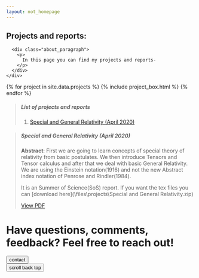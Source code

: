 ```yaml
---
layout: not_homepage
---
```



<div class="project_list">
  <h2 class="heading center">Projects and reports:</h2>
  <div class="container about_section">
    <div class="row">
      
      <div class="about_paragraph">
        <p>
          In this page you can find my projects and reports-
        </p>
      </div>
    </div>
  </div>
  {% for project in site.data.projects %}
    {% include project_box.html %}
  {% endfor %}
</div>

>##### List of projects and reports
>
>1. [Special and General Relativity (April 2020)](#special-and-general-relativity-april-2020)

>##### Special and General Relativity (April 2020)
>
>**Abstract**: First we are going to learn concepts of special theory of relativity from basic postulates. We then introduce Tensors and Tensor calculus and after that we deal with basic General Relativity. We are using the Einstein notation(1916) and not the new Abstract index notation of Penrose and Rindler(1984).
>
>It is an Summer of Science(SoS) report. If you want the tex files you can [download here](\files\projects\Special and General Relativity.zip)
>
><a class="waves-effect waves-light btn" href='\files\projects\Special and General Relativity.pdf' target="_blank">View PDF</a> 

<div class="projects-bottom center-align">
  <h1 class="heading">Have questions, comments, feedback? Feel free to reach out!</h1>
  <div class="row">
    <div class="col m6 offset-m3 s12">
      <div class="row">
        <div class="col s6">
          <a href="/contact"><button type="button" class="fill col s12" name="button">contact</button></a>
        </div>
        <div class="col s6">
          <button type="button" class="fill col s12" id="scroll-top" title="scroll back top" name="button">scroll back top</button>
        </div>
      </div>
    </div>
  </div>
</div>
